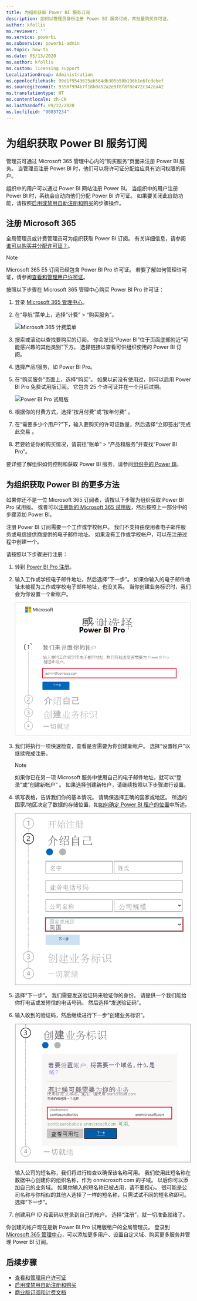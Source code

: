 ```yaml
---
title: 为组织获取 Power BI 服务订阅
description: 如何以管理员身份注册 Power BI 服务订阅，并批量购买许可证。
author: kfollis
ms.reviewer: ''
ms.service: powerbi
ms.subservice: powerbi-admin
ms.topic: how-to
ms.date: 05/13/2020
ms.author: kfollis
ms.custom: licensing support
LocalizationGroup: Administration
ms.openlocfilehash: 99d1f9543625ab564db305b50b196b1e6fcdebef
ms.sourcegitcommit: 9350f994b7f18b0a52a2e9f8f8f8e472c342ea42
ms.translationtype: HT
ms.contentlocale: zh-CN
ms.lasthandoff: 09/22/2020
ms.locfileid: "90857234"
---
```

# <a name="get-a-power-bi-service-subscription-for-your-organization"></a>为组织获取 Power BI 服务订阅

管理员可通过 Microsoft 365 管理中心内的“购买服务”页面来注册 Power BI 服务。 当管理员注册 Power BI 时，他们可以将许可证分配给应具有访问权限的用户。

组织中的用户可以通过 Power BI 网站注册 Power BI。 当组织中的用户注册 Power BI 时，系统会自动向他们分配 Power BI 许可证。 如果要关闭此自助功能，请按照[启用或禁用自助注册和购买](service-admin-disable-self-service.md)的步骤操作。

## <a name="sign-up-through-microsoft-365"></a>注册 Microsoft 365

全局管理员或计费管理员可为组织获取 Power BI 订阅。 有关详细信息，请参阅[谁可以购买并分配许可证？](service-admin-licensing-organization.md#who-can-purchase-and-assign-licenses)。

> [!NOTE]
>
> Microsoft 365 E5 订阅已经包含 Power BI Pro 许可证。 若要了解如何管理许可证，请参阅[查看和管理用户许可证](service-admin-manage-licenses.md)。
>
>

按照以下步骤在 Microsoft 365 管理中心购买 Power BI Pro 许可证：

1. 登录 [MIcrosoft 365 管理中心](https://admin.microsoft.com)。

2. 在“导航”菜单上，选择“计费” > “购买服务”。
  
   ![Microsoft 365 计费菜单](media/service-admin-org-subscription/m365-billing-menu.png)

3. 搜索或滚动以查找要购买的订阅。 你会发现“Power BI”位于页面底部附近“可能感兴趣的其他类别”下方。 选择链接以查看可供组织使用的 Power BI 订阅。

4. 选择产品/服务，如 Power BI Pro。

5. 在“购买服务”页面上，选择“购买”。 如果以前没有使用过，则可以启用 Power BI Pro 免费试用版订阅。 它包含 25 个许可证并在一个月后过期。

   ![Power BI Pro 试用版](media/service-admin-org-subscription/m365-org-free-trial-pro.png)

6. 根据你的付费方式，选择“按月付费”或“按年付费” 。

7. 在“需要多少个用户?”下，输入要购买的许可证数量，然后选择“立即签出”完成此交易 。

8. 若要验证你的购买情况，请前往“账单” > “产品和服务”并查找“Power BI Pro”。

要详细了解组织如何控制和获取 Power BI 服务，请参阅[组织中的 Power BI](/microsoft-365/admin/misc/power-bi-in-your-organization?view=o365-worldwide)。

## <a name="more-ways-to-get-power-bi-for-your-organization"></a>为组织获取 Power BI 的更多方法

如果你还不是一位 Microsoft 365 订阅者，请按以下步骤为组织获取 Power BI Pro 试用版。 或者可以[注册新的 Microsoft 365 试用版](service-admin-signing-up-for-power-bi-with-a-new-office-365-trial.md)，然后按照上一部分中的步骤添加 Power BI。

注册 Power BI 订阅需要一个工作或学校帐户。 我们不支持由使用者电子邮件服务或电信提供商提供的电子邮件地址。 如果没有工作或学校帐户，可以在注册过程中创建一个。

请按照以下步骤进行注册：

1. 转到 [Power BI Pro 注册](https://signup.microsoft.com/create-account/signup?OfferId=d59682f3-3e3b-4686-9c00-7c7c1c736085&ali=1&products=d59682f3-3e3b-4686-9c00-7c7c1c736085)。 

2. 输入工作或学校电子邮件地址，然后选择“下一步”。 如果你输入的电子邮件地址未被视为工作或学校电子邮件地址，也没关系。 当你创建业务标识时，我们会为你设置一个新帐户。

   ![Power BI Pro 注册](media/service-admin-org-subscription/power-bi-pro-admins.png)

3. 我们将执行一项快速检查，查看是否需要为你创建新帐户。 选择“设置帐户”以继续完成注册。

   > [!NOTE]
   >如果你已在另一项 Microsoft 服务中使用自己的电子邮件地址，就可以“登录”或“创建新帐户” 。 如果选择创建新帐户，请继续按照以下步骤进行设置。
>
>
 
4. 填写表格，告诉我们你的基本情况。 请确保选择正确的国家或地区。 所选的国家/地区决定了数据的存储位置，如[如何确定 Power BI 租户的位置](service-admin-where-is-my-tenant-located.md#how-to-determine-where-your-power-bi-tenant-is-located)中所述。

   ![告诉我们你的基本情况](media/service-admin-org-subscription/tell-about-yourself.png)

5. 选择“下一步”。 我们需要发送验证码来验证你的身份。 请提供一个我们能给你打电话或发短信的电话号码。 然后选择“发送验证码”。

6. 输入收到的验证码，然后继续进行下一步“创建业务标识”。

   ![创建业务标识](media/service-admin-org-subscription/business-identity.png)

    输入公司的短名称，我们将进行检查以确保该名称可用。 我们使用此短名称在数据中心创建你的组织名称，作为 onmicrosoft.com 的子域。 以后你可以添加自己的业务域。 如果你输入的短名称已被占用，请不要担心。 很可能是公司名称与你相似的其他人选择了一样的短名称，只需试试不同的短名称即可。 选择“下一步”。
    
7. 创建用户 ID 和密码以登录到自己的帐户。 选择“注册”，就一切准备就绪了。

你创建的帐户现在是新 Power BI Pro 试用版租户的全局管理员。 登录到 [Microsoft 365 管理中心](https://admin.microsoft.com)，可以添加更多用户、设置自定义域、购买更多服务并管理 Power BI 订阅。

## <a name="next-steps"></a>后续步骤

- [查看和管理用户许可证](service-admin-manage-licenses.md)
- [启用或禁用自助注册和购买](service-admin-disable-self-service.md)
- [商业版订阅和计费文档](/microsoft-365/commerce/?view=o365-worldwide)